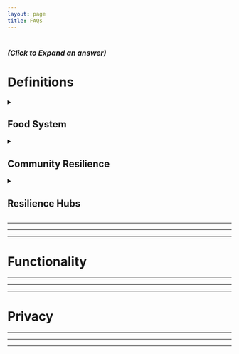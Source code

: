```yaml
---
layout: page
title: FAQs
---
```

<h1> <small><small><small><i>(Click to Expand an answer)</i></small></small></small></h1>
<!-- For Collapible cell formatting - https://developer.mozilla.org/en-US/docs/Web/HTML/Element/details -->

<!-----
# [**Regular Updates**](./updates)
----->

<h1><b>Definitions</b></h1>

<details>
<summary><h2>Food System</h2>
</summary>

<b>Interconnected systems</b> and processes that influence nutrition, food, health, community development, and agriculture. 

<br><br>

A food system includes all processes and infrastructure involved in feeding a population: <b>growing, harvesting, processing, packaging, transporting, marketing, consumption, distribution,</b> and <b>disposal</b> of food and food-related items 

<br><br>

(Wikipedia, February 2025)

<hr>

</details>

<!-- Example Question -->
<details>
<summary><h2>Community Resilience</h2>
</summary>

The sustained ability of a community to <b>use available resources</b> (energy, communication, transportation, food, etc.) to <b>respond to, withstand,</b> and <b>recover</b> from adverse situations 

<br><br>

(Wikipedia, February 2025)

<hr>

</details>

<!-- Example Question -->
<details>
<summary><h2>Resilience Hubs</h2>
</summary>

A valuable resource that helps <b>educate, create a point of collaboration,</b> provide sustainable and continuous energy, and shelter from extreme weather and natural disasters 

<br><br>

(US Department of Homeland Security, June 2024) 

<hr>

</details>

<hr><hr><hr>

<h1><b>Functionality</b></h1>

<hr><hr><hr>

<h1><b>Privacy</b></h1>

<hr><hr><hr>

